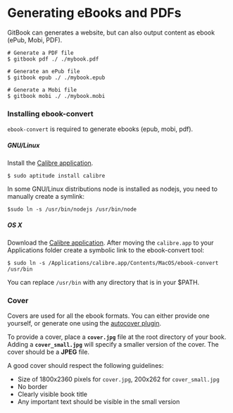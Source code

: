 # Generating eBooks and PDFs

GitBook can generates a website, but can also output content as ebook (ePub, Mobi, PDF).

```
# Generate a PDF file
$ gitbook pdf ./ ./mybook.pdf

# Generate an ePub file
$ gitbook epub ./ ./mybook.epub

# Generate a Mobi file
$ gitbook mobi ./ ./mybook.mobi
```

### Installing ebook-convert

`ebook-convert` is required to generate ebooks (epub, mobi, pdf).

##### GNU/Linux

Install the [Calibre application](https://calibre-ebook.com/download).

```
$ sudo aptitude install calibre
```

In some GNU/Linux distributions node is installed as nodejs, you need to manually create a symlink:

```
$sudo ln -s /usr/bin/nodejs /usr/bin/node
```

##### OS X

Download the [Calibre application](https://calibre-ebook.com/download). After moving the `calibre.app` to your Applications folder create a symbolic link to the ebook-convert tool:

```
$ sudo ln -s /Applications/calibre.app/Contents/MacOS/ebook-convert /usr/bin
```

You can replace `/usr/bin` with any directory that is in your $PATH.

### Cover

Covers are used for all the ebook formats. You can either provide one yourself, or generate one using the [autocover plugin](https://plugins.gitbook.com/plugin/autocover).

To provide a cover, place a **`cover.jpg`** file at the root directory of your book. Adding a **`cover_small.jpg`** will specify a smaller version of the cover. The cover should be a **JPEG** file.

A good cover should respect the following guidelines:

* Size of 1800x2360 pixels for `cover.jpg`, 200x262 for `cover_small.jpg`
* No border
* Clearly visible book title
* Any important text should be visible in the small version
